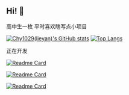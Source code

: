 ## Hi! 👋
高中生一枚 平时喜欢瞎写点小项目

[![Chy1029(lieyan)'s GitHub stats](https://github-readme-status.vapp.lieyan.space/api?username=lieyan666&show_icons=true&theme=transparent)](https://github.com/anuraghazra/github-readme-stats)
 [![Top Langs](https://github-readme-status.vapp.lieyan.space/api/top-langs/?username=lieyan666&theme=transparent&layout=compact)](https://github.com/anuraghazra/github-readme-stats)

正在开发

[![Readme Card](https://github-readme-status.vapp.lieyan.space/api/pin/?username=lieyan666&repo=FireStudyRoom&theme=transparent)](https://github.com/lieyan666/FireStudyRoom)

[![Readme Card](https://github-readme-status.vapp.lieyan.space/api/pin/?username=lieyan666&repo=FireAMTController&theme=transparent)](https://github.com/lieyan666/FireAMTController)

[![Readme Card](https://github-readme-status.vapp.lieyan.space/api/pin/?username=lieyan666&repo=CV-Project&theme=transparent)](https://github.com/lieyan666/CV-Project)


<!--
**lieyan666/lieyan666** is a ✨ _special_ ✨ repository because its `README.md` (this file) appears on your GitHub profile.

Here are some ideas to get you started:

- 🔭 I’m currently working on ...
- 🌱 I’m currently learning ...
- 👯 I’m looking to collaborate on ...
- 🤔 I’m looking for help with ...
- 💬 Ask me about ...
- 📫 How to reach me: ...
- 😄 Pronouns: ...
- ⚡ Fun fact: ...
-->
